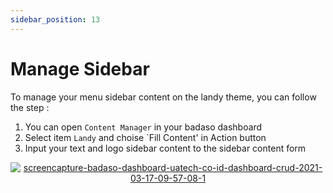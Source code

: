 ```yaml
---
sidebar_position: 13
---
```


# Manage Sidebar

To manage your menu sidebar content on the landy theme, you can follow the step :
1. You can open `Content Manager` in your badaso dashboard
2. Select item `Landy` and choise `Fill Content' in Action button
3. Input your text and logo sidebar content to the sidebar content form
<p align="center">
  <a href="https://badaso-docs.uatech.co.id/">
    <img src="http://localhost:3000/img/sidebar-content.png" alt="screencapture-badaso-dashboard-uatech-co-id-dashboard-crud-2021-03-17-09-57-08-1" />
  </a>
</p>

